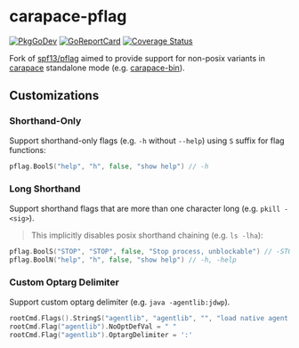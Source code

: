 # carapace-pflag

[![PkgGoDev](https://pkg.go.dev/badge/github.com/rsteube/carapace-pflag)](https://pkg.go.dev/github.com/rsteube/carapace-pflag)
[![GoReportCard](https://goreportcard.com/badge/github.com/rsteube/carapace-pflag)](https://goreportcard.com/report/github.com/rsteube/carapace-pflag)
[![Coverage Status](https://coveralls.io/repos/github/rsteube/carapace-pflag/badge.svg?branch=master)](https://coveralls.io/github/rsteube/carapace-pflag?branch=master)

Fork of [spf13/pflag](https://github.com/spf13/pflag) aimed to provide support for non-posix variants in [carapace](https://github.com/rsteube/carapace) standalone mode (e.g. [carapace-bin](https://github.com/rsteube/carapace-bin)).

## Customizations

### Shorthand-Only

Support shorthand-only flags (e.g. `-h` without `--help`) using `S` suffix for flag functions:

```go
pflag.BoolS("help", "h", false, "show help") // -h
```

### Long Shorthand

Support shorthand flags that are more than one character long (e.g. `pkill -<sig>`).
> This implicitly disables posix shorthand chaining (e.g. `ls -lha`):

```go
pflag.BoolS("STOP", "STOP", false, "Stop process, unblockable") // -STOP
pflag.BoolN("help", "h", false, "show help") // -h, -help
```

### Custom Optarg Delimiter

Support custom optarg delimiter (e.g. `java -agentlib:jdwp`).

```go
rootCmd.Flags().StringS("agentlib", "agentlib", "", "load native agent library")
rootCmd.Flag("agentlib").NoOptDefVal = " "
rootCmd.Flag("agentlib").OptargDelimiter = ':'
```
